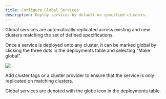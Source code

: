 ```yaml
---
title: Configure Global Services
description: Deploy services by default on specified clusters.
---
```


Global services are automatically replicated across existing and new clusters matching the set of defined specifications.

Once a service is deployed onto any cluster, it can be marked global by clicking the three dots in the deployments table and selecting "Make global".

![](/assets/deployments/global-service.png)

Add cluster tags or a cluster provider to ensure that the service is only replicated on matching clusters.

Global services are denoted with the globe icon in the deployments table.
